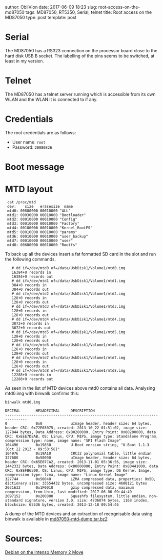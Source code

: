 author: ObliVion
date: 2017-06-09 18:23
slug: root-access-on-the-md87050
tags: MD87050, RT5350, Serial, telnet
title: Root access on the MD87050
type: post
template: post


# Serial

The MD87050 has a RS323 connection on the processor board close to the hard disk USB B socket. The labelling of the pins seems to be switched, at least in my version.

# Telnet

The MD87050 has a telnet server running which is accessible from its own
WLAN and the WLAN it is connected to if any.

# Credentials

The root credentials are as follows:

 * User name: `root`
 * Password: `20080826`

# Boot message

# MTD layout

     cat /proc/mtd
     dev:    size   erasesize  name
     mtd0: 00800000 00010000 "ALL"
     mtd1: 00030000 00010000 "Bootloader"
     mtd2: 00010000 00010000 "Config"
     mtd3: 00010000 00010000 "Factory"
     mtd4: 00180000 00010000 "Kernel_RootFS"
     mtd5: 00010000 00010000 "params"
     mtd6: 00010000 00010000 "user_backup"
     mtd7: 00010000 00010000 "user"
     mtd8: 00600000 00010000 "Rootfs"

To back up all the devices insert a fat formatted SD card in
the slot and run the following commands.

       # dd if=/dev/mtd0 of=/data/UsbDisk1/Volume1/mtd0.img
       16384+0 records in
       16384+0 records out
       # dd if=/dev/mtd1 of=/data/UsbDisk1/Volume1/mtd1.img
       384+0 records in
       384+0 records out
       # dd if=/dev/mtd2 of=/data/UsbDisk1/Volume1/mtd2.img
       128+0 records in
       128+0 records out
       # dd if=/dev/mtd3 of=/data/UsbDisk1/Volume1/mtd3.img
       128+0 records in
       128+0 records out
       # dd if=/dev/mtd4 of=/data/UsbDisk1/Volume1/mtd4.img
       3072+0 records in
       3072+0 records out
       # dd if=/dev/mtd5 of=/data/UsbDisk1/Volume1/mtd5.img
       128+0 records in
       128+0 records out
       # dd if=/dev/mtd6 of=/data/UsbDisk1/Volume1/mtd6.img
       128+0 records in
       128+0 records out
       # dd if=/dev/mtd7 of=/data/UsbDisk1/Volume1/mtd7.img
       128+0 records in
       128+0 records out
       # dd if=/dev/mtd8 of=/data/UsbDisk1/Volume1/mtd8.img
       12288+0 records in
       12288+0 records out

As seen in the list of MTD devices above mtd0 contains all data. Analysing mtd0.img with binwalk confirms this:

    binwalk mtd0.img

    DECIMAL       HEXADECIMAL     DESCRIPTION
    --------------------------------------------------------------------------------
    0             0x0             uImage header, header size: 64 bytes, header CRC: 0x72E03075, created: 2013-10-22 01:51:02, image size: 127844 bytes, Data Address: 0x80200000, Entry Point: 0x80200000, data CRC: 0xEEE7DEAB, OS: Linux, CPU: MIPS, image type: Standalone Program, compression type: none, image name: "SPI Flash Image"
    104496        0x19830         U-Boot version string, "U-Boot 1.1.3 (Oct 22 2013 - 09:50:58)"
    104976        0x19A10         CRC32 polynomial table, little endian
    327680        0x50000         uImage header, header size: 64 bytes, header CRC: 0x65E07CA2, created: 2013-11-01 05:36:56, image size: 1442332 bytes, Data Address: 0x80000000, Entry Point: 0x80441000, data CRC: 0x8EFB6500, OS: Linux, CPU: MIPS, image type: OS Kernel Image, compression type: lzma, image name: "Linux Kernel Image"
    327744        0x50040         LZMA compressed data, properties: 0x5D, dictionary size: 33554432 bytes, uncompressed size: 4608121 bytes
    2031632       0x1F0010        gzip compressed data, maximum compression, from Unix, last modified: 2017-06-06 09:44:49
    2097152       0x200000        Squashfs filesystem, little endian, non-standard signature, version 3.0, size: 4736074 bytes, 1168 inodes, blocksize: 65536 bytes, created: 2013-12-10 09:54:46

A dump of the MTD devices and an extraction of recognisable data using binwalk is available in [md87050-mtd-dump.tar.bz2]($LOCALURL/md87050-mtd-dump.tar.bz2)


# Sources:

[Debian on the Intenso Memory 2 Move](http://hckohwnotes.blogspot.de/2014/05/debian-on-intenso-memory-2-move-intenso.html)
